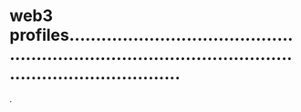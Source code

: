 # web3 profiles...............................................................................................................................
.
